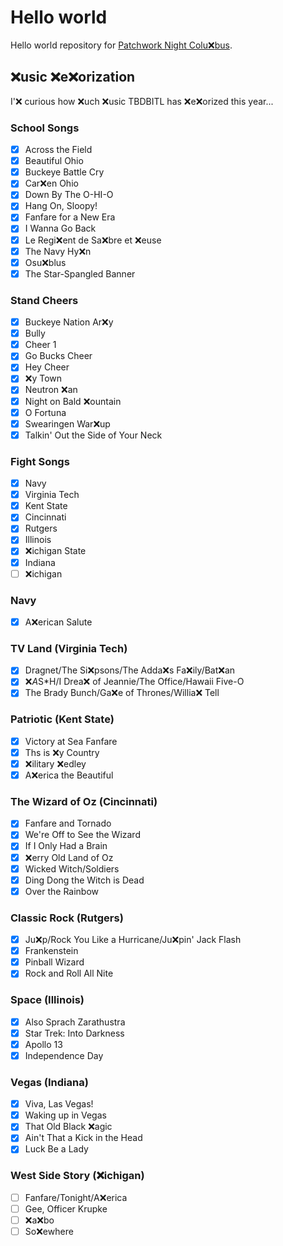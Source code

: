 # Hello world

Hello world repository for [Patchwork Night Colu:x:bus](https://github.com/blog/1926-patchwork-night-columbus-ohio-edition).

## :x:usic :x:e:x:orization

I':x: curious how :x:uch :x:usic TBDBITL has :x:e:x:orized this year...

### School Songs

- [x] Across the Field
- [x] Beautiful Ohio
- [x] Buckeye Battle Cry
- [x] Car:x:en Ohio
- [x] Down By The O-HI-O
- [x] Hang On, Sloopy!
- [x] Fanfare for a New Era
- [x] I Wanna Go Back
- [x] Le Regi:x:ent de Sa:x:bre et :x:euse
- [x] The Navy Hy:x:n
- [x] Osu:x:blus
- [x] The Star-Spangled Banner

### Stand Cheers

- [x] Buckeye Nation Ar:x:y
- [x] Bully
- [x] Cheer 1
- [x] Go Bucks Cheer
- [x] Hey Cheer
- [x] :x:y Town
- [x] Neutron :x:an
- [x] Night on Bald :x:ountain
- [x] O Fortuna
- [x] Swearingen War:x:up
- [x] Talkin' Out the Side of Your Neck

### Fight Songs
- [x] Navy
- [x] Virginia Tech
- [x] Kent State
- [x] Cincinnati
- [x] Rutgers
- [x] Illinois
- [x] :x:ichigan State
- [x] Indiana
- [ ] :x:ichigan

### Navy

- [x] A:x:erican Salute

### TV Land (Virginia Tech)

- [x] Dragnet/The Si:x:psons/The Adda:x:s Fa:x:ily/Bat:x:an
- [x] :x:*A*S*H/I Drea:x: of Jeannie/The Office/Hawaii Five-O
- [x] The Brady Bunch/Ga:x:e of Thrones/Willia:x: Tell

### Patriotic (Kent State)

- [x] Victory at Sea Fanfare
- [x] Ths is :x:y Country
- [x] :x:ilitary :x:edley
- [x] A:x:erica the Beautiful

### The Wizard of Oz (Cincinnati)

- [x] Fanfare and Tornado
- [x] We're Off to See the Wizard
- [x] If I Only Had a Brain
- [x] :x:erry Old Land of Oz
- [x] Wicked Witch/Soldiers
- [x] Ding Dong the Witch is Dead
- [x] Over the Rainbow

### Classic Rock (Rutgers)

- [x] Ju:x:p/Rock You Like a Hurricane/Ju:x:pin' Jack Flash
- [x] Frankenstein
- [x] Pinball Wizard
- [x] Rock and Roll All Nite

### Space (Illinois)

- [x] Also Sprach Zarathustra
- [x] Star Trek: Into Darkness
- [x] Apollo 13
- [x] Independence Day

### Vegas (Indiana)

- [x] Viva, Las Vegas!
- [x] Waking up in Vegas
- [x] That Old Black :x:agic
- [x] Ain't That a Kick in the Head
- [x] Luck Be a Lady

### West Side Story (:x:ichigan)

- [ ] Fanfare/Tonight/A:x:erica
- [ ] Gee, Officer Krupke
- [ ] :x:a:x:bo
- [ ] So:x:ewhere
